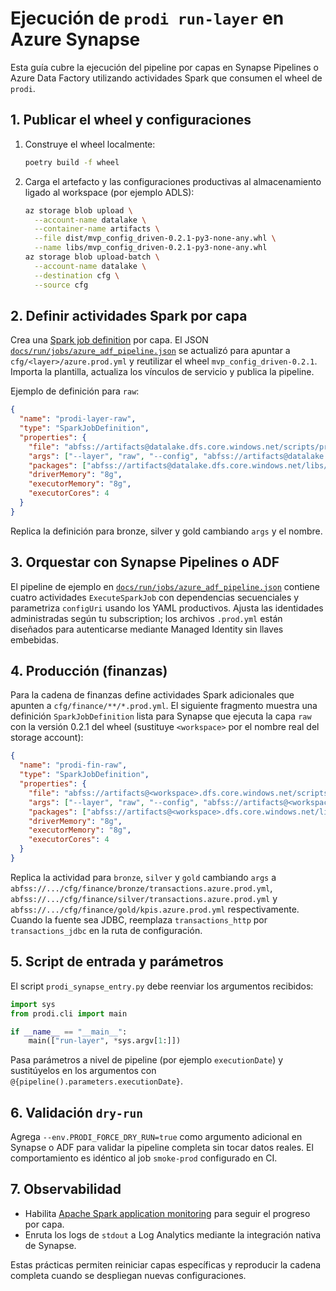 # Ejecución de `prodi run-layer` en Azure Synapse

Esta guía cubre la ejecución del pipeline por capas en Synapse Pipelines o Azure
Data Factory utilizando actividades Spark que consumen el wheel de `prodi`.

## 1. Publicar el wheel y configuraciones

1. Construye el wheel localmente:
   ```bash
   poetry build -f wheel
   ```
2. Carga el artefacto y las configuraciones productivas al almacenamiento ligado
   al workspace (por ejemplo ADLS):
   ```bash
   az storage blob upload \
     --account-name datalake \
     --container-name artifacts \
     --file dist/mvp_config_driven-0.2.1-py3-none-any.whl \
     --name libs/mvp_config_driven-0.2.1-py3-none-any.whl
   az storage blob upload-batch \
     --account-name datalake \
     --destination cfg \
     --source cfg
   ```

## 2. Definir actividades Spark por capa

Crea una [Spark job definition](https://learn.microsoft.com/azure/synapse-analytics/spark/spark-job-definitions)
por capa. El JSON [`docs/run/jobs/azure_adf_pipeline.json`](jobs/azure_adf_pipeline.json)
se actualizó para apuntar a `cfg/<layer>/azure.prod.yml` y reutilizar el wheel
`mvp_config_driven-0.2.1`. Importa la plantilla, actualiza los vínculos de
servicio y publica la pipeline.

Ejemplo de definición para `raw`:

```json
{
  "name": "prodi-layer-raw",
  "type": "SparkJobDefinition",
  "properties": {
    "file": "abfss://artifacts@datalake.dfs.core.windows.net/scripts/prodi_synapse_entry.py",
    "args": ["--layer", "raw", "--config", "abfss://artifacts@datalake.dfs.core.windows.net/cfg/raw/azure.prod.yml"],
    "packages": ["abfss://artifacts@datalake.dfs.core.windows.net/libs/mvp_config_driven-0.2.1-py3-none-any.whl"],
    "driverMemory": "8g",
    "executorMemory": "8g",
    "executorCores": 4
  }
}
```

Replica la definición para bronze, silver y gold cambiando `args` y el nombre.

## 3. Orquestar con Synapse Pipelines o ADF

El pipeline de ejemplo en [`docs/run/jobs/azure_adf_pipeline.json`](jobs/azure_adf_pipeline.json)
contiene cuatro actividades `ExecuteSparkJob` con dependencias secuenciales y
parametriza `configUri` usando los YAML productivos. Ajusta las identidades
administradas según tu subscription; los archivos `.prod.yml` están diseñados
para autenticarse mediante Managed Identity sin llaves embebidas.

## 4. Producción (finanzas)

Para la cadena de finanzas define actividades Spark adicionales que apunten a
`cfg/finance/**/*.prod.yml`. El siguiente fragmento muestra una definición
`SparkJobDefinition` lista para Synapse que ejecuta la capa `raw` con la versión
0.2.1 del wheel (sustituye `<workspace>` por el nombre real del storage account):

```json
{
  "name": "prodi-fin-raw",
  "type": "SparkJobDefinition",
  "properties": {
    "file": "abfss://artifacts@<workspace>.dfs.core.windows.net/scripts/prodi_synapse_entry.py",
    "args": ["--layer", "raw", "--config", "abfss://artifacts@<workspace>.dfs.core.windows.net/cfg/finance/raw/transactions_http.azure.prod.yml"],
    "packages": ["abfss://artifacts@<workspace>.dfs.core.windows.net/libs/mvp_config_driven-0.2.1-py3-none-any.whl"],
    "driverMemory": "8g",
    "executorMemory": "8g",
    "executorCores": 4
  }
}
```

Replica la actividad para `bronze`, `silver` y `gold` cambiando `args` a
`abfss://.../cfg/finance/bronze/transactions.azure.prod.yml`,
`abfss://.../cfg/finance/silver/transactions.azure.prod.yml` y
`abfss://.../cfg/finance/gold/kpis.azure.prod.yml` respectivamente. Cuando la
fuente sea JDBC, reemplaza `transactions_http` por `transactions_jdbc` en la ruta
de configuración.

## 5. Script de entrada y parámetros

El script `prodi_synapse_entry.py` debe reenviar los argumentos recibidos:

```python
import sys
from prodi.cli import main

if __name__ == "__main__":
    main(["run-layer", *sys.argv[1:]])
```

Pasa parámetros a nivel de pipeline (por ejemplo `executionDate`) y sustitúyelos
en los argumentos con `@{pipeline().parameters.executionDate}`.

## 6. Validación `dry-run`

Agrega `--env.PRODI_FORCE_DRY_RUN=true` como argumento adicional en Synapse o ADF
para validar la pipeline completa sin tocar datos reales. El comportamiento es
idéntico al job `smoke-prod` configurado en CI.

## 7. Observabilidad

* Habilita [Apache Spark application monitoring](https://learn.microsoft.com/azure/synapse-analytics/spark/apache-spark-monitor-application)
  para seguir el progreso por capa.
* Enruta los logs de `stdout` a Log Analytics mediante la integración nativa de
  Synapse.

Estas prácticas permiten reiniciar capas específicas y reproducir la cadena
completa cuando se despliegan nuevas configuraciones.
